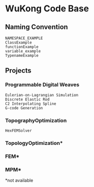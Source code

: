 # WuKong Code Base

## Naming Convention

    NAMESPACE_EXAMPLE
    ClassExample
    functionExample
    variable_example
    TypenameExample

## Projects
### Programmable Digital Weaves
    Eulerian-on-Lagrangian Simulation
    Discrete Elastic Rod
    C2 Interpolating Spline
    G-code Generation
### TopographyOptimization
    HexFEMSolver
    
### TopologyOptimization*
### FEM*
### MPM*

*not available